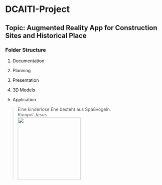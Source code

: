 # DCAITI-Project
## Topic: Augmented Reality App for Construction Sites and Historical Place

### Folder Structure
1. Documentation

2. Planning

3. Presentation

4. 3D Models

5. Application

> Eine kinderlose Ehe besteht aus Spaßvögeln.  
> *Kumpel Jesus*  
> <img src="https://upload.wikimedia.org/wikipedia/en/9/93/Buddy_christ.jpg" width="200">  


